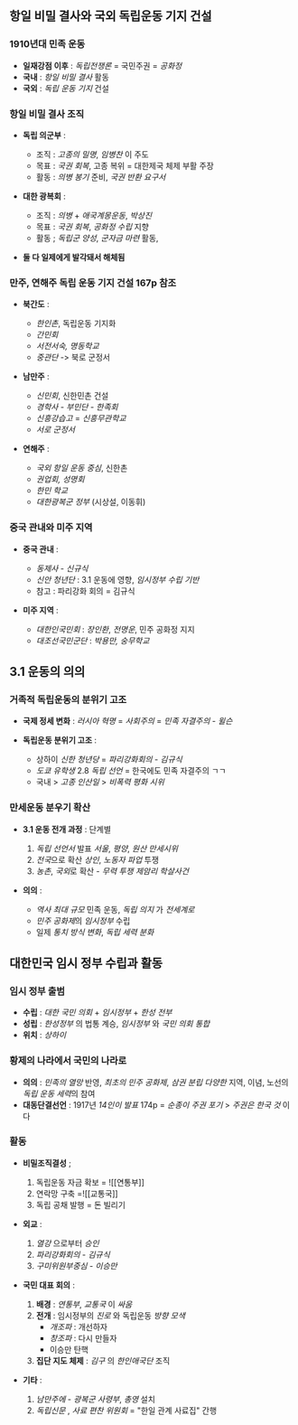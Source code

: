 ## 항일 비밀 결사와 국외 독립운동 기지 건설

### 1910년대 민족 운동
- **일재강점 이후** : *독립전쟁론* = 국민주권 = *공화정*
- **국내** : *항일 비밀 결사* 활동
- **국외** : *독립 운동 기지* 건설
### 항일 비밀 결사 조직
- **독립 의군부** :
	- 조직 : *고종의 밀명*, *임병찬* 이 주도
	- 목표 : *국권 회복*, 고종 복위 = 대한제국 체제 부활 주장
	- 활동 : *의병* *봉기* 준비, *국권* *반환* *요구서*

- **대한 광복회** : 
	- 조직 : *의병* +  *애국계몽운동*, *박상진*
	- 목표 : *국권 회복*, *공화정 수립* 지향
	- 활동 ; *독립군 양성*, *군자금 마련* 활동, 

- **둘 다 일제에게 발각돼서 해체됨**

### 만주, 연해주 독립 운동 기지 건설 167p 참조
- **북간도** : 
	- *한인촌*, 독립운동 기지화
	- *간민회*
	- *서전서숙, 명동학교*
	- *중관단* -> 북로 군정서

- **남만주** :
	- *신민회*, 신한민촌 건설
	- *경학사 - 부민단 - 한족회*
	- *신흥강습고* = *신흥무관학교*
	- *서로 군정서*

- **연해주** :
	- *국외 항일 운동 중심*, 신한촌
	- *권업회, 성명회*
	- *한민 학교*
	- *대한광복군 정부* (시상설, 이동휘)

### 중국 관내와 미주 지역
- **중국 관내** :
	- *동제사* - *신규식*
	- *신안 청년단* : 3.1 운동에 영향, *임시정부 수립 기반*
	- 참고 : 파리강화 회의 = 김규식

- **미주 지역** :
	- *대한인국민회* : *장인환*, *전명운*, 민주 공화정 지지
	- *대조선국민군단* : *박용만, 숭무학교*

## 3.1 운동의 의의

### 거족적 독립운동의 분위기 고조
- **국제 정세 변화** : *러시아* *혁명* = *사회주의* = *민족* *자결주의* - *윌슨*

- **독립운동 분위기 고조** :
	- 상하이 *신한* *청년당* = *파리강화회의* - *김규식*
	- *도쿄* *유학생* 2.8 *독립* *선언* = 한국에도 민족 자결주의 ㄱㄱ
	- 국내 > *고종* *인산일* > *비폭력* *평화* *시위*

### 만세운동 분우기 확산
- **3.1 운동 전개 과정** : 단계별
	1. *독립* *선언서* 발표
	   *서울*, *평양*, *원산* *만세시위*
	2. *전국*으로 확산
	   *상인*, *노동자* *파업* 투쟁
	3. *농촌*, *국외*로 확산 - *무력* *투쟁*
	   *제암리 학살사건*

- **의의** :
	- *역사* *최대* *규모* 민족 운동, *독립* *의지* 가 *전세계로*
	- *민주 공화제*의 *임시정부* 수립
	- 일제 *통치* *방식* *변화*, *독립 세력 분화*

## 대한민국 임시 정부 수립과 활동

### 임시 정부 출범
- **수립** : *대한 국민 의회* + *임시정부* + *한성 전부*
- **성립** : *한성정부* 의 법통 계승, *임시정부* 와 *국민 의회 통합*
- **위치** : *상하이* 

### 황제의 나라에서 국민의 나라로
- **의의** : *민족의 열망* 반영, *최초의* *민주* *공화제*, *삼권 분립*
		*다양한* 지역, 이념, 노선의 *독립* *운동* *세력*의 참여
- **대동단결선언** : 1917년 *14인이* *발표*  174p
			  = *순종이* *주권* *포기* > *주권은* *한국* *것* 이다

### 활동
- **비밀조직결성**  ;
	1. 독립운동 자금 확보 = ![[연통부]]
	2. 연락망 구축 =![[교통국]]
	3. 독립 공채 발행 = 돈 빌리기

- **외교** : 
	1. *열강* 으로부터 *승인*
	2. *파리강화회의* - *김규식*
	3. *구미위원부중심* - *이승만*

- **국민 대표 회의** :
	1. **배경** : *연통부*, *교통국* 이 *싸움*
	2. **전개** : 임시정부의 *진로* 와 독립운동 *방향* *모색*
		- *개조파* : 개선하자
		- *창조파* : 다시 만들자
		- 이승만 탄핵
	3. **집단 지도 체제**  : *김구* 의 *한인애국단* 조직

- **기타** :
	1. *남만주에* - *광복군* *사령부*, *총영* 설치
	2. *독립신문* , *사료 편찬 위원회* = "한일 관계 사료집" 간행

